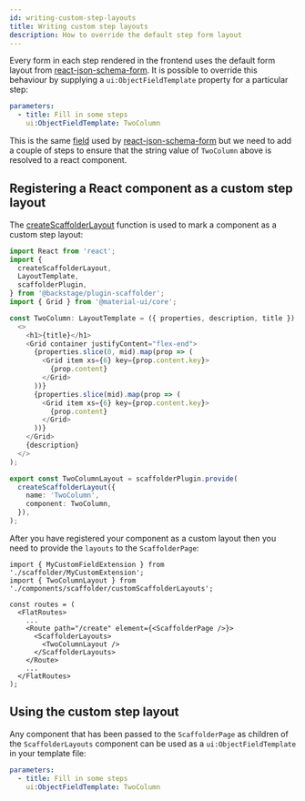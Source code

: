 ```yaml
---
id: writing-custom-step-layouts
title: Writing custom step layouts
description: How to override the default step form layout
---
```


Every form in each step rendered in the frontend uses the default form layout from [react-json-schema-form](https://react-jsonschema-form.readthedocs.io/). It is possible to override this behaviour by supplying a `ui:ObjectFieldTemplate` property for a particular step:

```yaml
parameters:
  - title: Fill in some steps
    ui:ObjectFieldTemplate: TwoColumn
```

This is the same [field](https://react-jsonschema-form.readthedocs.io/en/latest/advanced-customization/custom-templates/#objectfieldtemplate) used by [react-json-schema-form](https://react-jsonschema-form.readthedocs.io/) but we need to add a couple of steps to ensure that the string value of `TwoColumn` above is resolved to a react component.

## Registering a React component as a custom step layout

The [createScaffolderLayout](https://backstage.io/docs/reference/plugin-scaffolder.createscaffolderlayout) function is used to mark a component as a custom step layout:

```ts
import React from 'react';
import {
  createScaffolderLayout,
  LayoutTemplate,
  scaffolderPlugin,
} from '@backstage/plugin-scaffolder';
import { Grid } from '@material-ui/core';

const TwoColumn: LayoutTemplate = ({ properties, description, title }) => (
  <>
    <h1>{title}</h1>
    <Grid container justifyContent="flex-end">
      {properties.slice(0, mid).map(prop => (
        <Grid item xs={6} key={prop.content.key}>
          {prop.content}
        </Grid>
      ))}
      {properties.slice(mid).map(prop => (
        <Grid item xs={6} key={prop.content.key}>
          {prop.content}
        </Grid>
      ))}
    </Grid>
    {description}
  </>
);

export const TwoColumnLayout = scaffolderPlugin.provide(
  createScaffolderLayout({
    name: 'TwoColumn',
    component: TwoColumn,
  }),
);
```

After you have registered your component as a custom layout then you need to provide the `layouts` to the `ScaffolderPage`:

```tsx
import { MyCustomFieldExtension } from './scaffolder/MyCustomExtension';
import { TwoColumnLayout } from './components/scaffolder/customScaffolderLayouts';

const routes = (
  <FlatRoutes>
    ...
    <Route path="/create" element={<ScaffolderPage />}>
      <ScaffolderLayouts>
        <TwoColumnLayout />
      </ScaffolderLayouts>
    </Route>
    ...
  </FlatRoutes>
);
```

## Using the custom step layout

Any component that has been passed to the `ScaffolderPage` as children of the `ScaffolderLayouts` component can be used as a `ui:ObjectFieldTemplate` in your template file:

```yaml
parameters:
  - title: Fill in some steps
    ui:ObjectFieldTemplate: TwoColumn
```
